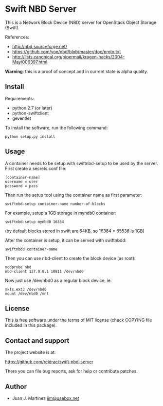 Swift NBD Server
================

This is a Network Block Device (NBD) server for OpenStack Object Storage (Swift).

References:

 - http://nbd.sourceforge.net/
 - https://github.com/yoe/nbd/blob/master/doc/proto.txt
 - http://lists.canonical.org/pipermail/kragen-hacks/2004-May/000397.html

**Warning**: this is a proof of concept and in current state is alpha quality.


Install
-------

Requirements:

 - python 2.7 (or later)
 - python-swiftclient
 - geventlet

To install the software, run the following command:

    python setup.py install


Usage
-----

A container needs to be setup with swiftnbd-setup to be used by the server. First create
a secrets.conf file:

    [container-name]
    username = user
    password = pass

Then run the setup tool using the container name as first parameter:

    swiftnbd-setup container-name number-of-blocks

For example, setup a 1GB storage in myndb0 container:

    swiftnbd-setup mynbd0 16384

(by default blocks stored in swift are 64KB, so 16384 * 65536 is 1GB)

After the container is setup, it can be served with swiftnbdd:

    swiftnbdd container-name

Then you can use nbd-client to create the block device (as root):

    modprobe nbd
    nbd-client 127.0.0.1 10811 /dev/nbd0

Now just use /dev/nbd0 as a regular block device, ie:

    mkfs.ext3 /dev/nbd0
    mount /dev/nbd0 /mnt


License
-------

This is free software under the terms of MIT license (check COPYING file
included in this package).


Contact and support
-------------------

The project website is at:

  https://github.com/reidrac/swift-nbd-server

There you can file bug reports, ask for help or contribute patches.


Author
------

 - Juan J. Martinez <jjm@usebox.net>

